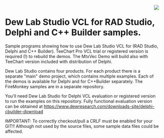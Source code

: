 <a href="https://www.dewresearch.com/products/mtxvec/mtxvec-for-delphi-c-builder">
<img align="right" src="https://www.dewresearch.com/templates/yootheme/cache/mtxvex-icon-ef5151c5.png">
</a>  

# Dew Lab Studio VCL for RAD Studio, Delphi and C++ Builder samples.
  
Sample programs showing how to use Dew Lab Studio VCL for (RAD Studio, Delphi and C++ Builder). TeeChart Pro VCL trial or registered version is required (!) to rebuild the demos. The MtxVec Demo will build also with TeeChart version included with distribution of Delphi.

Dew Lab Studio contains four products. For each product there is a separate "main" demo project, which contains multiple examples. Each of the demos is available for Delphi and for C++Builder separately. The FireMonkey samples are in a separate repository. 

You'll need Dew Lab Studio for Delphi VCL evaluation or registered version to run the examples on this repository. Fully functional evaluation version can be obtained at https://www.dewresearch.com/downloads-site/delphi-cbuilder-download

IMPORTANT: To correctly checkout/pull a CRLF must be enabled for your GIT!! Although not used by the source files, some sample data files could be affected.
